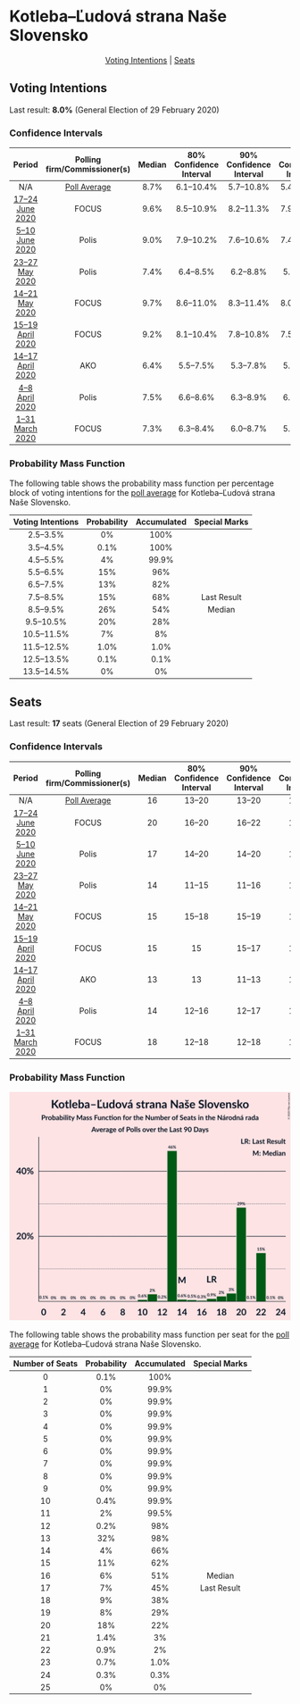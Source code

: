 # Kotleba–Ľudová strana Naše Slovensko

<p align="center"><a href="#voting-intentions">Voting Intentions</a> | <a href="#seats">Seats</a></p>

## Voting Intentions

Last result: **8.0%** (General Election of 29 February 2020)

### Confidence Intervals

| Period     | Polling firm/Commissioner(s) | Median | 80% Confidence Interval | 90% Confidence Interval | 95% Confidence Interval | 99% Confidence Interval |
|:----------:|:----------------:|:-----------:|:-----------------------:|:-----------------------:|:-----------------------:|:-----------------------:|
| N/A | [Poll Average](average.html) | 8.7% | 6.1–10.4% | 5.7–10.8% | 5.4–11.1% | 4.9–11.9% |
| [17–24 June 2020](2020-06-24-FOCUS.html) | FOCUS | 9.6% | 8.5–10.9% | 8.2–11.3% | 7.9–11.6% | 7.4–12.2% |
| [5–10 June 2020](2020-06-10-Polis.html) | Polis | 9.0% | 7.9–10.2% | 7.6–10.6% | 7.4–10.9% | 6.9–11.5% |
| [23–27 May 2020](2020-05-27-Polis.html) | Polis | 7.4% | 6.4–8.5% | 6.2–8.8% | 5.9–9.1% | 5.5–9.6% |
| [14–21 May 2020](2020-05-21-FOCUS.html) | FOCUS | 9.7% | 8.6–11.0% | 8.3–11.4% | 8.0–11.7% | 7.5–12.3% |
| [15–19 April 2020](2020-04-19-FOCUS.html) | FOCUS | 9.2% | 8.1–10.4% | 7.8–10.8% | 7.5–11.1% | 7.0–11.7% |
| [14–17 April 2020](2020-04-17-AKO.html) | AKO | 6.4% | 5.5–7.5% | 5.3–7.8% | 5.0–8.1% | 4.6–8.7% |
| [4–8 April 2020](2020-04-08-Polis.html) | Polis | 7.5% | 6.6–8.6% | 6.3–8.9% | 6.1–9.2% | 5.7–9.8% |
| [1–31 March 2020](2020-03-31-FOCUS.html) | FOCUS | 7.3% | 6.3–8.4% | 6.0–8.7% | 5.8–9.0% | 5.4–9.6% |

### Probability Mass Function

The following table shows the probability mass function per percentage block of voting intentions for the [poll average](average.html) for Kotleba–Ľudová strana Naše Slovensko.

| Voting Intentions | Probability | Accumulated | Special Marks |
|:-----------------:|:-----------:|:-----------:|:-------------:|
| 2.5–3.5% | 0% | 100% |  |
| 3.5–4.5% | 0.1% | 100% |  |
| 4.5–5.5% | 4% | 99.9% |  |
| 5.5–6.5% | 15% | 96% |  |
| 6.5–7.5% | 13% | 82% |  |
| 7.5–8.5% | 15% | 68% | Last Result |
| 8.5–9.5% | 26% | 54% | Median |
| 9.5–10.5% | 20% | 28% |  |
| 10.5–11.5% | 7% | 8% |  |
| 11.5–12.5% | 1.0% | 1.0% |  |
| 12.5–13.5% | 0.1% | 0.1% |  |
| 13.5–14.5% | 0% | 0% |  |


## Seats

Last result: **17** seats (General Election of 29 February 2020)

### Confidence Intervals

| Period     | Polling firm/Commissioner(s) | Median | 80% Confidence Interval | 90% Confidence Interval | 95% Confidence Interval | 99% Confidence Interval |
|:----------:|:----------------:|:------:|:-----------------------:|:-----------------------:|:-----------------------:|:-----------------------:|
| N/A | [Poll Average](average.html) | 16 | 13–20 | 13–20 | 13–21 | 11–23 |
| [17–24 June 2020](2020-06-24-FOCUS.html) | FOCUS | 20 | 16–20 | 16–22 | 14–23 | 13–24 |
| [5–10 June 2020](2020-06-10-Polis.html) | Polis | 17 | 14–20 | 14–20 | 14–21 | 13–21 |
| [23–27 May 2020](2020-05-27-Polis.html) | Polis | 14 | 11–15 | 11–16 | 11–16 | 10–17 |
| [14–21 May 2020](2020-05-21-FOCUS.html) | FOCUS | 15 | 15–18 | 15–19 | 15–19 | 13–21 |
| [15–19 April 2020](2020-04-19-FOCUS.html) | FOCUS | 15 | 15 | 15–17 | 14–18 | 13–19 |
| [14–17 April 2020](2020-04-17-AKO.html) | AKO | 13 | 13 | 11–13 | 11–13 | 10–14 |
| [4–8 April 2020](2020-04-08-Polis.html) | Polis | 14 | 12–16 | 12–17 | 11–18 | 11–19 |
| [1–31 March 2020](2020-03-31-FOCUS.html) | FOCUS | 18 | 12–18 | 12–18 | 12–18 | 10–18 |

### Probability Mass Function

![Graph with seats probability mass function not yet produced](average-seats-pmf-kotleba–ľudovástrananašeslovensko.png "Seats Probability Mass Function")

The following table shows the probability mass function per seat for the [poll average](average.html) for Kotleba–Ľudová strana Naše Slovensko.

| Number of Seats | Probability | Accumulated | Special Marks |
|:---------------:|:-----------:|:-----------:|:-------------:|
| 0 | 0.1% | 100% |  |
| 1 | 0% | 99.9% |  |
| 2 | 0% | 99.9% |  |
| 3 | 0% | 99.9% |  |
| 4 | 0% | 99.9% |  |
| 5 | 0% | 99.9% |  |
| 6 | 0% | 99.9% |  |
| 7 | 0% | 99.9% |  |
| 8 | 0% | 99.9% |  |
| 9 | 0% | 99.9% |  |
| 10 | 0.4% | 99.9% |  |
| 11 | 2% | 99.5% |  |
| 12 | 0.2% | 98% |  |
| 13 | 32% | 98% |  |
| 14 | 4% | 66% |  |
| 15 | 11% | 62% |  |
| 16 | 6% | 51% | Median |
| 17 | 7% | 45% | Last Result |
| 18 | 9% | 38% |  |
| 19 | 8% | 29% |  |
| 20 | 18% | 22% |  |
| 21 | 1.4% | 3% |  |
| 22 | 0.9% | 2% |  |
| 23 | 0.7% | 1.0% |  |
| 24 | 0.3% | 0.3% |  |
| 25 | 0% | 0% |  |



